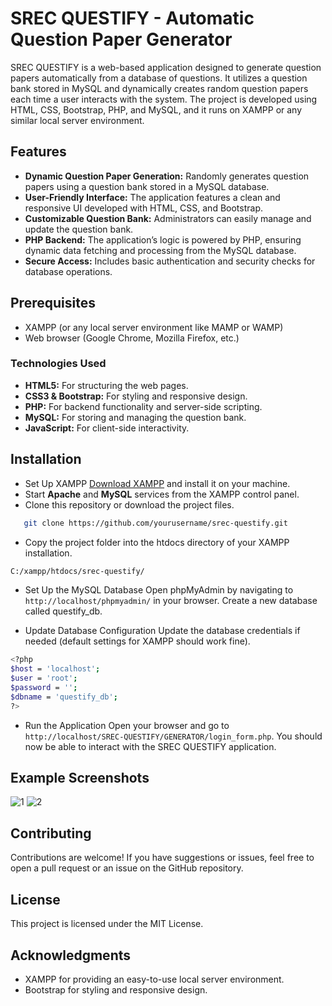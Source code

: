# SREC QUESTIFY - Automatic Question Paper Generator

SREC QUESTIFY is a web-based application designed to generate question papers automatically from a database of questions. It utilizes a question bank stored in MySQL and dynamically creates random question papers each time a user interacts with the system. The project is developed using HTML, CSS, Bootstrap, PHP, and MySQL, and it runs on XAMPP or any similar local server environment.

## Features
- **Dynamic Question Paper Generation:** Randomly generates question papers using a question bank stored in a MySQL database.
- **User-Friendly Interface:** The application features a clean and responsive UI developed with HTML, CSS, and Bootstrap.
- **Customizable Question Bank:** Administrators can easily manage and update the question bank.
- **PHP Backend:** The application’s logic is powered by PHP, ensuring dynamic data fetching and processing from the MySQL database.
- **Secure Access:** Includes basic authentication and security checks for database operations.

## Prerequisites
- XAMPP (or any local server environment like MAMP or WAMP)
- Web browser (Google Chrome, Mozilla Firefox, etc.)

### Technologies Used
- **HTML5:** For structuring the web pages.
- **CSS3 & Bootstrap:** For styling and responsive design.
- **PHP:** For backend functionality and server-side scripting.
- **MySQL:** For storing and managing the question bank.
- **JavaScript:** For client-side interactivity.

## Installation

- Set Up XAMPP [Download XAMPP](https://www.apachefriends.org/index.html) and install it on your machine.
- Start **Apache** and **MySQL** services from the XAMPP control panel.
- Clone this repository or download the project files.
```bash
   git clone https://github.com/yourusername/srec-questify.git
  ``` 
- Copy the project folder into the htdocs directory of your XAMPP installation.
```bash
C:/xampp/htdocs/srec-questify/
```
- Set Up the MySQL Database
Open phpMyAdmin by navigating to `http://localhost/phpmyadmin/` in your browser.
Create a new database called questify_db.

- Update Database Configuration
Update the database credentials if needed (default settings for XAMPP should work fine).
```bash
<?php
$host = 'localhost';
$user = 'root';
$password = '';
$dbname = 'questify_db';
?>
```
- Run the Application
Open your browser and go to `http://localhost/SREC-QUESTIFY/GENERATOR/login_form.php`.
You should now be able to interact with the SREC QUESTIFY application.

## Example Screenshots
![1](https://github.com/user-attachments/assets/7acce6f9-9cd8-4e89-868c-c8fcb5e77188)
![2](https://github.com/user-attachments/assets/107c5513-3180-4c86-9e62-be802c370236)

## Contributing
Contributions are welcome! If you have suggestions or issues, feel free to open a pull request or an issue on the GitHub repository.

## License
This project is licensed under the MIT License.

## Acknowledgments
- XAMPP for providing an easy-to-use local server environment.
- Bootstrap for styling and responsive design.
